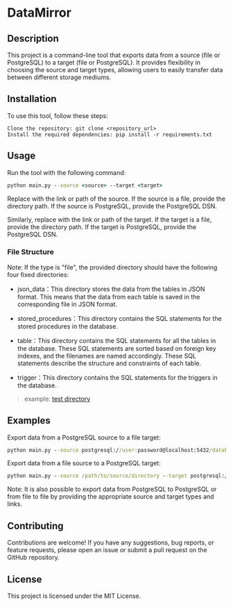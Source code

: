 # DataMirror

## Description

This project is a command-line tool that exports data from a source (file or PostgreSQL) to a target (file or PostgreSQL). It provides flexibility in choosing the source and target types, allowing users to easily transfer data between different storage mediums.

## Installation

To use this tool, follow these steps:

    Clone the repository: git clone <repository_url>
    Install the required dependencies: pip install -r requirements.txt


## Usage

Run the tool with the following command:

```cmd
python main.py --source <source> --target <target>
```

Replace <source> with the link or path of the source. If the source is a file, provide the directory path. If the source is PostgreSQL, provide the PostgreSQL DSN.

Similarly, replace <target> with the link or path of the target. If the target is a file, provide the directory path. If the target is PostgreSQL, provide the PostgreSQL DSN.


### File Structure

Note: If the type is "file", the provided directory should have the following four fixed directories:

- json_data：This directory stores the data from the tables in JSON format. This means that the data from each table is saved in the corresponding file in JSON format.

- stored_procedures：This directory contains the SQL statements for the stored procedures in the database.

- table：This directory contains the SQL statements for all the tables in the database. These SQL statements are sorted based on foreign key indexes, and the filenames are named accordingly. These SQL statements describe the structure and constraints of each table.

- trigger：This directory contains the SQL statements for the triggers in the database. 

> example: [test directory](/test/source)

## Examples

Export data from a PostgreSQL source to a file target:

```cmd
python main.py --source postgresql://user:password@localhost:5432/database --target /path/to/target/directory
```


Export data from a file source to a PostgreSQL target:

```cmd
python main.py --source /path/to/source/directory --target postgresql://user:password@localhost:5432/database
```

Note: It is also possible to export data from PostgreSQL to PostgreSQL or from file to file by providing the appropriate source and target types and links.

## Contributing

Contributions are welcome! If you have any suggestions, bug reports, or feature requests, please open an issue or submit a pull request on the GitHub repository.

## License

This project is licensed under the MIT License.